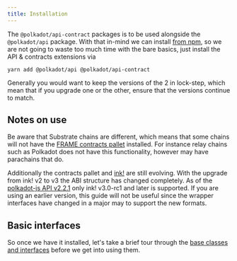 ```yaml
---
title: Installation
---
```


The `@polkadot/api-contract` packages is to be used alongside the `@polkadot/api` package. With that in-mind we can install [from npm](https://www.npmjs.com/package/@polkadot/api-contract), so we are not going to waste too much time with the bare basics, just install the API & contracts extensions via

`yarn add @polkadot/api @polkadot/api-contract`

Generally you would want to keep the versions of the 2 in lock-step, which mean that if you upgrade one or the other, ensure that the versions continue to match.


## Notes on use

Be aware that Substrate chains are different, which means that some chains will not have the [FRAME contracts pallet](https://docs.substrate.io/v3/runtime/frame) installed. For instance relay chains such as Polkadot does not have this functionality, however may have parachains that do.

Additionally the contracts pallet and [ink!](https://github.com/paritytech/ink) are still evolving. With the upgrade from ink! v2 to v3 the ABI structure has changed completely. As of the [polkadot-js API v2.2.1](https://github.com/polkadot-js/api/releases/tag/v2.2.1) only ink! v3.0-rc1 and later is supported. If you are using an earlier version, this guide will not be useful since the wrapper interfaces have changed in a major may to support the new formats.

## Basic interfaces

So once we have it installed, let's take a brief tour through the [base classes and interfaces](basics.md) before we get into using them.
